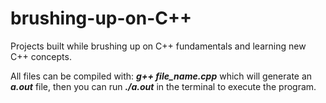 # brushing-up-on-C++
Projects built while brushing up on C++ fundamentals and learning new C++ concepts.


All files can be compiled with: **_g++ file_name.cpp_** which will generate an **_a.out_** file, then you can run **_./a.out_** in the terminal to execute the program.

